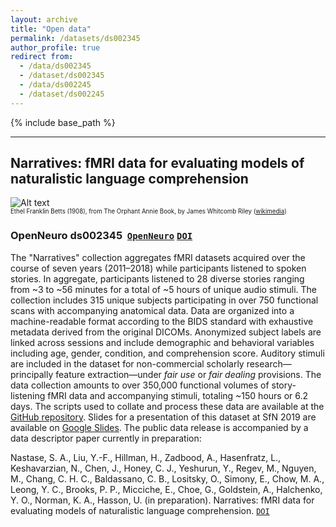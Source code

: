 ```yaml
---
layout: archive
title: "Open data"
permalink: /datasets/ds002345
author_profile: true
redirect from:
  - /data/ds002345
  - /dataset/ds002345
  - /data/ds002245
  - /dataset/ds002245
---
```


{% include base_path %}

---

## Narratives: fMRI data for evaluating models of naturalistic language comprehension

![Alt text](https://upload.wikimedia.org/wikipedia/commons/a/a0/Orphant_Annie_Book_%E2%80%93_Title_page.jpg?raw=true&s=100 "The Orphant Annie Book")  
<sub><sup>Ethel Franklin Betts (1908), from The Orphant Annie Book, by James Whitcomb Riley ([wikimedia](https://commons.wikimedia.org/wiki/File:Orphant_Annie_Book_%E2%80%93_Title_page.jpg))</sup></sub>

### OpenNeuro ds002345  [`OpenNeuro`](https://openneuro.org/datasets/ds002345/) [`DOI`](https://doi.org/10.18112/openneuro.ds002345.v1.0.0)

The "Narratives" collection aggregates fMRI datasets acquired over the course of seven years (2011&ndash;2018) while participants listened to spoken stories. In aggregate, participants listened to 28 diverse stories ranging from ~3 to ~56 minutes for a total of ~5 hours of unique audio stimuli. The collection includes 315 unique subjects participating in over 750 functional scans with accompanying anatomical data. Data are organized into a machine-readable format according to the BIDS standard with exhaustive metadata derived from the original DICOMs. Anonymized subject labels are linked across sessions and include demographic and behavioral variables including age, gender, condition, and comprehension score. Auditory stimuli are included in the dataset for non-commercial scholarly research&mdash;principally feature extraction&mdash;under *fair use* or *fair dealing* provisions. The data collection amounts to over 350,000 functional volumes of story-listening fMRI data and accompanying stimuli, totaling ~150 hours or 6.2 days. The scripts used to collate and process these data are available at the [GitHub repository](https://github.com/snastase/narratives/). Slides for a presentation of this dataset at SfN 2019 are available on [Google Slides](https://docs.google.com/presentation/d/1KNViRGPHFf53PJLTM-1B1ZguHXSPWR2nppkLWNLSuy8/edit?usp=sharing). The public data release is accompanied by a data descriptor paper currently in preparation:

Nastase, S. A., Liu, Y.-F., Hillman, H., Zadbood, A., Hasenfratz, L., Keshavarzian, N., Chen, J., Honey, C. J., Yeshurun, Y., Regev, M., Nguyen, M., Chang, C. H. C., Baldassano, C. B., Lositsky, O., Simony, E., Chow, M. A., Leong, Y. C., Brooks, P. P., Micciche, E., Choe, G., Goldstein, A., Halchenko, Y. O., Norman, K. A., Hasson, U. (in preparation). Narratives: fMRI data for evaluating models of naturalistic language comprehension. [`DOI`](https://doi.org/10.18112/openneuro.ds002345.v1.0.0)
